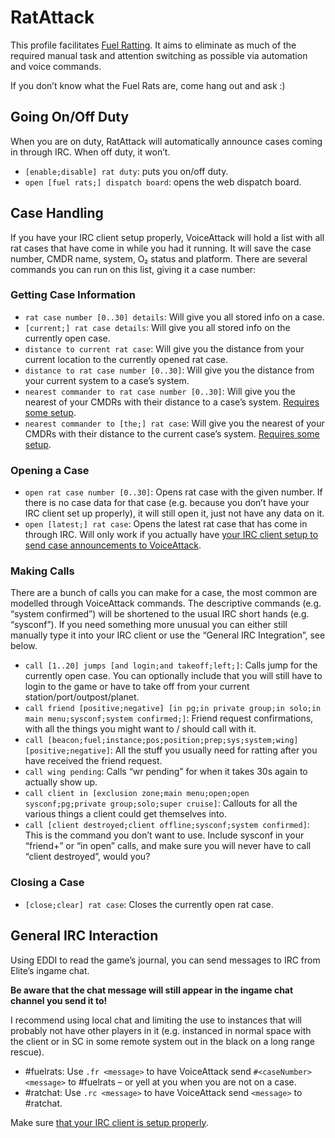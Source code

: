 # RatAttack

This profile facilitates [Fuel Ratting](https://www.fuelrats.com). It aims to 
eliminate as much of the required manual task and attention switching as 
possible via automation and voice commands.

If you don’t know what the Fuel Rats are, come hang out and ask :)

## Going On/Off Duty

When you are on duty, RatAttack will automatically announce cases coming in 
through IRC. When off duty, it won’t.

* `[enable;disable] rat duty`: puts you on/off duty.
* `open [fuel rats;] dispatch board`: opens the web dispatch board.

## Case Handling

If you have your IRC client setup properly, VoiceAttack will hold a list with 
all rat cases that have come in while you had it running. It will save the case 
number, CMDR name, system, O₂ status and platform. There are several commands 
you can run on this list, giving it a case number:

### Getting Case Information

* `rat case number [0..30] details`: Will give you all stored info on a case.
* `[current;] rat case details`: Will give you all stored info on the currently 
  open case.
* `distance to current rat case`: Will give you the distance from your current 
  location to the currently opened rat case.
* `distance to rat case number [0..30]`: Will give you the distance from your 
  current system to a case’s system.
* `nearest commander to rat case number [0..30]`: Will give you the nearest of
  your CMDRs with their distance to a case’s system. [Requires some
  setup](/configuration/RatAttack/#announcing-your-nearest-cmdr).
* `nearest commander to [the;] rat case`: Will give you the nearest of your
  CMDRs with their distance to the current case’s system. [Requires some
  setup](/configuration/RatAttack/#announcing-your-nearest-cmdr).

### Opening a Case

* `open rat case number [0..30]`: Opens rat case with the given number. If there 
  is no case data for that case (e.g. because you don’t have your IRC client set 
  up properly), it will still open it, just not have any data on it.
* `open [latest;] rat case`: Opens the latest rat case that has come in through
  IRC. Will only work if you actually have [your IRC client setup to send case
  announcements to
  VoiceAttack](/configuration/RatAttack/#getting-case-data-from-irc).

### Making Calls ###

There are a bunch of calls you can make for a case, the most common are modelled 
through VoiceAttack commands. The descriptive commands (e.g. “system confirmed”) 
will be shortened to the usual IRC short hands (e.g. “sysconf”). If you need 
something more unusual you can either still manually type it into your IRC 
client or use the “General IRC Integration”, see below.

* `call [1..20] jumps [and login;and takeoff;left;]`: Calls jump for the 
  currently open case. You can optionally include that you will still have to 
  login to the game or have to take off from your current 
  station/port/outpost/planet.
* `call friend [positive;negative] [in pg;in private group;in solo;in main menu;sysconf;system confirmed;]`:
  Friend request confirmations, with all the 
  things you might want to / should call with it.
* `call [beacon;fuel;instance;pos;position;prep;sys;system;wing] [positive;negative]`: 
  All the stuff you usually need for ratting after you have received the friend request.
* `call wing pending`: Calls “wr pending” for when it takes 30s again to 
  actually show up.
* `call client in [exclusion zone;main menu;open;open sysconf;pg;private group;solo;super cruise]`:
  Callouts for all the various things a client could get themselves into.
* `call [client destroyed;client offline;sysconf;system confirmed]`: This is the 
  command you don’t want to use. Include sysconf in your “friend+” or “in open” 
  calls, and make sure you will never have to call “client destroyed”, would 
  you?

### Closing a Case

* `[close;clear] rat case`: Closes the currently open rat case.

## General IRC Interaction

Using EDDI to read the game’s journal, you can send messages to IRC from Elite’s 
ingame chat.

**Be aware that the chat message will still appear in the ingame chat channel 
you send it to!**

I recommend using local chat and limiting the use to instances that will 
probably not have other players in it (e.g. instanced in normal space with the 
client or in SC in some remote system out in the black on a long range rescue).

* \#fuelrats: Use `.fr <message>` to have VoiceAttack send
  `#<caseNumber> <message>` to \#fuelrats – or yell at you when you
  are not on a case.
* \#ratchat: Use `.rc <message>` to have VoiceAttack send `<message>` to 
  \#ratchat.

Make sure [that your IRC client is setup
properly](/configuration/RatAttack/#sending-text-to-fuelrats-irc).